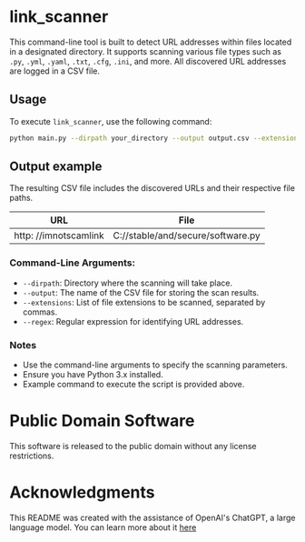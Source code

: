 # link_scanner

This command-line tool is built to detect URL addresses within files located in a designated directory. It supports scanning various file types such as `.py`, `.yml`, `.yaml`, `.txt`, `.cfg`, `.ini`, and more. All discovered URL addresses are logged in a CSV file.

## Usage

To execute `link_scanner`, use the following command:

```bash
python main.py --dirpath your_directory --output output.csv --extensions .py,.yml,.yaml,.txt,.cfg,.ini --regex https?://\S+
```

## Output example

The resulting CSV file includes the discovered URLs and their respective file paths.

| URL                   | File                              | 
|-----------------------|-----------------------------------|
| http: //imnotscamlink | C://stable/and/secure/software.py |


### Command-Line Arguments:

- `--dirpath`: Directory where the scanning will take place.
- `--output`: The name of the CSV file for storing the scan results.
- `--extensions`: List of file extensions to be scanned, separated by commas.
- `--regex`: Regular expression for identifying URL addresses.

### Notes

- Use the command-line arguments to specify the scanning parameters.
- Ensure you have Python 3.x installed.
- Example command to execute the script is provided above.

# Public Domain Software
This software is released to the public domain without any license restrictions.

# Acknowledgments
This README was created with the assistance of OpenAI's ChatGPT, a large language model.
You can learn more about it [here](https://chat.openai.com/chat)
